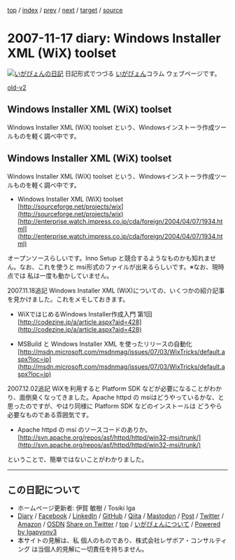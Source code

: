 [top](../index.html) 
 / [index](index.html) 
 / [prev](ig071111.html) 
 / [next](ig071121.html) 
 / [target](https://www.igapyon.jp/igapyon/diary/2007/ig071117.html) 
 / [source](https://github.com/igapyon/diary/blob/master/2007/ig071117.src.md) 

2007-11-17 diary: Windows Installer XML (WiX) toolset
=====================================================================================================
[![いがぴょんの日記](https://www.igapyon.jp/igapyon/diary/images/iga202308_256.jpg "いがぴょん")](https://www.igapyon.jp/igapyon/diary/memo/memoigapyon.html) 日記形式でつづる [いがぴょん](https://www.igapyon.jp/igapyon/diary/memo/memoigapyon.html)コラム ウェブページです。

[old-v2](ig071117-orig.html)

## Windows Installer XML (WiX) toolset

Windows Installer XML (WiX) toolset という、Windowsインストーラ作成ツールものを軽く調べ中です。


## Windows Installer XML (WiX) toolset

Windows Installer XML (WiX) toolset という、Windowsインストーラ作成ツールものを軽く調べ中です。

* Windows Installer XML (WiX) toolset
  [http://sourceforge.net/projects/wix](http://sourceforge.net/projects/wix)
  [http://enterprise.watch.impress.co.jp/cda/foreign/2004/04/07/1934.html](http://enterprise.watch.impress.co.jp/cda/foreign/2004/04/07/1934.html)

オープンソースらしいです。Inno Setup と競合するようなものかも知れません。なお、これを使うと msi形式のファイルが出来るらしいです。※なお、現時点では 私は一度も動かしていません。

2007.11.18追記 Windows Installer XML (WiX)についての、いくつかの紹介記事を見かけました。これをメモしておきます。

* WiXではじめるWindows Installer作成入門 第1回
  [http://codezine.jp/a/article.aspx?aid=428](http://codezine.jp/a/article.aspx?aid=428)
  
* MSBuild と Windows Installer XML を使ったリリースの自動化
  [http://msdn.microsoft.com/msdnmag/issues/07/03/WixTricks/default.aspx?loc=jp](http://msdn.microsoft.com/msdnmag/issues/07/03/WixTricks/default.aspx?loc=jp)

2007.12.02追記 WiXを利用すると Platform SDK などが必要になることがわかり、面倒臭くなってきました。Apache httpd の msiはどうやっているかな、と思ったのですが、やはり同様に Platform SDK などのインストールは どうやら必要なものである雰囲気です。

* Apache httpd の msi のソースコードのありか。
  [http://svn.apache.org/repos/asf/httpd/httpd/win32-msi/trunk/](http://svn.apache.org/repos/asf/httpd/httpd/win32-msi/trunk/)

ということで、簡単ではないことがわかりました。


----------------------------------------------------------------------------------------------------

## この日記について

* ホームページ更新者: 伊賀 敏樹 / Tosiki Iga
* [Diary](https://www.igapyon.jp/igapyon/diary/) / [Facebook](https://www.facebook.com/igapyon) / [LinkedIn](https://www.linkedin.com/in/toshikiiga) / [GitHub](https://github.com/igapyon) / [Qiita](https://qiita.com/igapyon) / [Mastodon](https://social.vivaldi.net/@igapyon) / [Post](https://post.news/igapyon) / [Twitter](https://twitter.com/ToshikiIga) / [Amazon](https://www.amazon.co.jp/%E4%BC%8A%E8%B3%80-%E6%95%8F%E6%A8%B9/e/B004LTQWCQ) / [OSDN](https://ja.osdn.net/users/iga/)
[Share on Twitter](https://twitter.com/intent/tweet?hashtags=igapyon%2Cdiary%2C%E3%81%84%E3%81%8C%E3%81%B4%E3%82%87%E3%82%93&text=Windows+Installer+XML+%28WiX%29+toolset&url=https%3A%2F%2Fwww.igapyon.jp%2Figapyon%2Fdiary%2F2007%2Fig071117.html) / [top](../index.html) / [いがぴょんについて](https://www.igapyon.jp/igapyon/diary/memo/memoigapyon.html) / [Powered by Igapyonv3](https://github.com/igapyon/igapyonv3)
* 本サイトの見解は、私 個人のものであり、株式会社レザボア・コンサルティング は当個人的見解に一切責任を持ちません。 
